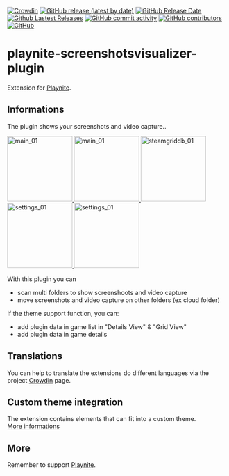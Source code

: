 [![Crowdin](https://badges.crowdin.net/playnite-extensions/localized.svg)](https://crowdin.com/project/playnite-extensions)
[![GitHub release (latest by date)](https://img.shields.io/github/v/release/Lacro59/playnite-screenshotsvisualizer-plugin?cacheSeconds=5000&logo=github)](https://github.com/Lacro59/playnite-screenshotsvisualizer-plugin/releases/latest)
[![GitHub Release Date](https://img.shields.io/github/release-date/Lacro59/playnite-screenshotsvisualizer-plugin?cacheSeconds=5000)](https://github.com/Lacro59/playnite-screenshotsvisualizer-plugin/releases/latest)
[![Github Lastest Releases](https://img.shields.io/github/downloads/Lacro59/playnite-screenshotsvisualizer-plugin/latest/total.svg)]()
[![GitHub commit activity](https://img.shields.io/github/commit-activity/m/Lacro59/playnite-screenshotsvisualizer-plugin)](https://github.com/Lacro59/playnite-screenshotsvisualizer-plugin/graphs/commit-activity)
[![GitHub contributors](https://img.shields.io/github/contributors/Lacro59/playnite-screenshotsvisualizer-plugin?cacheSeconds=5000)](https://github.com/Lacro59/playnite-screenshotsvisualizer-plugin/graphs/contributors)
[![GitHub](https://img.shields.io/github/license/Lacro59/playnite-screenshotsvisualizer-plugin?cacheSeconds=50000)](https://github.com/Lacro59/playnite-screenshotsvisualizer-plugin/blob/master/LICENSE)

# playnite-screenshotsvisualizer-plugin
Extension for [Playnite](https://playnite.link).  

## Informations
The plugin shows your screenshots and video capture..

<a href="https://github.com/Lacro59/playnite-screenshotsvisualizer-plugin/blob/master/forum/main_01.jpg?raw=true">
  <picture>
    <img alt="main_01" src="https://github.com/Lacro59/playnite-screenshotsvisualizer-plugin/blob/master/forum/main_01.jpg?raw=true" height="150px">
  </picture>
</a>
<a href="https://github.com/Lacro59/playnite-screenshotsvisualizer-plugin/blob/master/forum/main_02.jpg?raw=true">
  <picture>
    <img alt="main_01" src="https://github.com/Lacro59/playnite-screenshotsvisualizer-plugin/blob/master/forum/main_02.jpg?raw=true" height="150px">
  </picture>
</a>
<a href="https://github.com/Lacro59/playnite-screenshotsvisualizer-plugin/blob/master/forum/control_01.jpg?raw=true">
  <picture>
    <img alt="steamgriddb_01" src="https://github.com/Lacro59/playnite-screenshotsvisualizer-plugin/blob/master/forum/control_01.jpg?raw=true" height="150px">
  </picture>
</a>
<a href="https://github.com/Lacro59/playnite-screenshotsvisualizer-plugin/blob/master/forum/settings_01.jpg?raw=true">
  <picture>
    <img alt="settings_01" src="https://github.com/Lacro59/playnite-screenshotsvisualizer-plugin/blob/master/forum/settings_01.jpg?raw=true" height="150px">
  </picture>
</a>
<a href="https://github.com/Lacro59/playnite-screenshotsvisualizer-plugin/blob/master/forum/settings_02.jpg?raw=true">
  <picture>
    <img alt="settings_01" src="https://github.com/Lacro59/playnite-screenshotsvisualizer-plugin/blob/master/forum/settings_02.jpg?raw=true" height="150px">
  </picture>
</a>

With this plugin you can
* scan multi folders to show screenshoots and video capture
* move screenshots and video capture on other folders (ex cloud folder)
    
If the theme support function, you can:
* add plugin data in game list in "Details View" & "Grid View"
* add plugin data in game details

## Translations
You can help to translate the extensions do different languages via the project [Crowdin](https://crowdin.com/project/playnite-extensions) page.

## Custom theme integration
The extension contains elements that can fit into a custom theme.  
[More informations](https://github.com/Lacro59/playnite-screenshotsvisualizer-plugin/wiki/Addition-in-a-custom-theme)

## More
Remember to support [Playnite](https://www.patreon.com/playnite).

